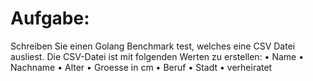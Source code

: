 # Aufgabe:
Schreiben Sie einen Golang Benchmark test, welches eine CSV Datei ausliest. Die CSV-Datei ist mit 
folgenden Werten zu erstellen:
• Name
• Nachname
• Alter
• Groesse in cm
• Beruf
• Stadt
• verheiratet